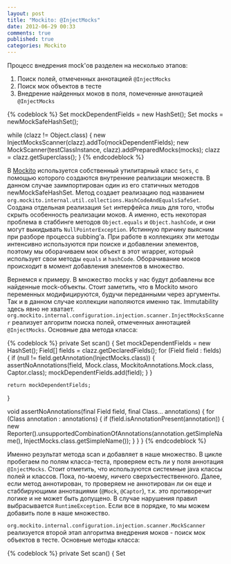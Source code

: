 ```yaml
---
layout: post
title: "Mockito: @InjectMocks"
date: 2012-06-29 00:33
comments: true
published: true
categories: Mockito
---
```

<p>Процесс внедрения mock'ов разделен на несколько этапов:</p>

<ol class="enum">
    <li>Поиск полей, отмеченных аннотацией <code>@InjectMocks</code></li>
    <li>Поиск мок объектов в тесте</li>
    <li>Внедрение найденных моков в поля, помеченные аннотацией <code>@InjectMocks</code></li>
</ol>

<!--more-->

{% codeblock %}
Set<Field> mockDependentFields = new HashSet<Field>();
Set<Object> mocks = newMockSafeHashSet();
        
while (clazz != Object.class) {
    new InjectMocksScanner(clazz).addTo(mockDependentFields);
    new MockScanner(testClassInstance, clazz).addPreparedMocks(mocks);
    clazz = clazz.getSuperclass();
}
{% endcodeblock %}

<p>В <a href="https://code.google.com/p/mockito/" rel="nofollow">Mockito</a> используется собственный утилитарный класс <code>Sets</code>, с помощью которого создаются внутренние реализации множеств. В данном случае заимпортирован один из его статичных методов newMockSafeHashSet. Метод создает реализацию под названием <code>org.mockito.internal.util.collections.HashCodeAndEqualsSafeSet</code>. Создана отдельная реализация <code>Set</code> интерфейса лишь для того, чтобы скрыть особенность реализации моков. А именно, есть некоторая проблема в стаббинге методов <code>Object.equals</code> и <code>Object.hashCode</code>, и они могут выкидывать <code>NullPointerException</code>. Истинную причину выясним при разборе процесса subbing'а. При работе в коллекциях эти методы интенсивно используются при поиске и добавлении элементов, поэтому мы оборачиваем мок объект в этот wrapper, который использует свои методы <code>equals</code> и <code>hashCode</code>. Оборачивание моков происходит в момент добавления элементов в множество.</p>

<p>Вернемся к примеру. В множество mocks у нас будут добавлены все найденные mock-объекты. Стоит заметить, что в Mockito много переменных модифицируются, будучи переданными через аргументы. Так и в данном случае коллекции наполяются именно так. Immutability здесь явно не хватает. <code>org.mockito.internal.configuration.injection.scanner.InjectMocksScanner</code> реализует алгоритм поиска полей, отмеченных аннотацией <code>@InjectMocks</code>. Основные два метода класса:</p>

{% codeblock %}
private Set<Field> scan() {
    Set<Field> mockDependentFields = new HashSet<Field>();
    Field[] fields = clazz.getDeclaredFields();
    for (Field field : fields) {
        if (null != field.getAnnotation(InjectMocks.class)) {
            assertNoAnnotations(field, Mock.class, MockitoAnnotations.Mock.class, Captor.class);
            mockDependentFields.add(field);
        }
    }

    return mockDependentFields;
}

void assertNoAnnotations(final Field field, final Class... annotations) {
    for (Class annotation : annotations) {
        if (field.isAnnotationPresent(annotation)) {
            new Reporter().unsupportedCombinationOfAnnotations(annotation.getSimpleName(), InjectMocks.class.getSimpleName());
        }
    }
}
{% endcodeblock %}
    
<p>Именно результат метода scan и добавляет в наше множество. В цикле пробегаем по полям класса-теста, проверяем есть ли у поля аннотация <code>@InjectMocks</code>. Стоит отметить, что используются системные java классы полей и классов. Пока, по-моему, ничего сверхъестественного. Далее, если метод аннотирован, то проверяем не аннотирован ли он еще и стаббирующими аннотациями (<code>@Mock</code>, <code>@Captor</code>), т.к. это противоречит логике и не может быть допущено. В случае нарушения правил выбрасывается <code>RuntimeException</code>. Если все в порядке, то мы можем добавить поле в наше множество.</p>

<p><code>org.mockito.internal.configuration.injection.scanner.MockScanner</code> реализуется второй этап алгоритма внедрения моков - поиск мок объектов в тесте. Основные методы класса:</p>

{% codeblock %}
private Set<Object> scan() {
    Set<Object> mocks = newMockSafeHashSet();
    for (Field field : clazz.getDeclaredFields()) {
        // mock or spies only
        FieldReader fieldReader = new FieldReader(instance, field);

        Object mockInstance = preparedMock(fieldReader.read(), field);
        if (mockInstance != null) {
            mocks.add(mockInstance);
        }
    }
    return mocks;
}

private Object preparedMock(Object instance, Field field) {
    if (isAnnotatedByMockOrSpy(field)) {
        return instance;
    } else if (isMockOrSpy(instance)) {
        mockUtil.maybeRedefineMockName(instance, field.getName());
        return instance;
    }
    return null;
}

private boolean isAnnotatedByMockOrSpy(Field field) {
    return null != field.getAnnotation(Spy.class)
            || null != field.getAnnotation(Mock.class)
            || null != field.getAnnotation(MockitoAnnotations.Mock.class);
}

private boolean isMockOrSpy(Object instance) {
    return mockUtil.isMock(instance)
            || mockUtil.isSpy(instance);
}
{% endcodeblock %}

<p>Класс выполнен в стиле <code>InjectMocksScanner</code>, хотя общего интерфейса у классов нет. Но это не страшно, т.к. выполняют они сугубо утилитарные функции. Результат метода scan помещается в множество найденных мок объектов для внедрения. За чтение значений полей класса из конкретных объектов отвечает FieldReader. Основная строчка его метода read:</p>

{% codeblock %}
return field.get(target)
{% endcodeblock %}

<p>В методе <code>MockScanner#preparedMock</code> определяется, является ли полученный из поля объект mock'ом. Определяется он по наличию в поле аннотаций <code>@Mock</code> или <code>@Spy</code>. Если аннотаций нет, то есть вероятность, что объекты были стаббированы вручную. Это проверяется в методе <code>MockScanner#isMockOrSpy</code>. В случае, если объект все-таки является <em>Mock</em> объектом, то возможно требуется его переименование. Необходимость такого решения возможно выяснится позднее, когда мы разберем процесс создания <em>Mock</em> объектов. На данный момент это выглядит каким то костылем.

<p>Осталось дело за малым - внедрить мок-объекты. Отправная точка <code>org.mockito.internal.configuration#DefaultInjectionEngine</code> - объект, который инициализирует обработчиков-внедренцев. И запускает процесс инжектирования. Внедрением занимаются <code>org.mockito.internal.configuration.injection.MockInjectionStrategy</code> объекты. На данный момент моки инжектируются через конструктор (<code>ConstructorInjection</code>), поля класса и сеттеры (<code>PropertyAndSetterInjection</code>).</p>

<blockquote>
    Поле, помеченное аннотацией @InjectMocks, может быть помечено ещё и аннотацией @Spy, что заставляет, в случае неуспешного внедрения моков в объект, создавать из него Spy-объект. Хотя в целом JavaDoc полный, этот факт скрыт от глаз пользователей.
</blockquote>

<p>Для обработки <code>@Spy</code> аннотации, если не получилось создать объект, в который внедрялись моки, используется <code>SpyOnInjectedFieldsHandler</code>. Основной метод <code>DefaultInjectionEngine</code> - <code>#injectMocksOnFields</code>:

{% codeblock %}
public void injectMocksOnFields(Set<Field> needingInjection, Set<Object> mocks, Object testClassInstance) {
    MockInjection.onFields(needingInjection, testClassInstance)
            .withMocks(mocks)
            .tryConstructorInjection()
            .tryPropertyOrFieldInjection()
            .handleSpyAnnotation()
            .apply();
}
{% endcodeblock %}

<p>Как видно, объект-конфигуратор процесса внедрения - <code>org.mockito.internal.configuration.injection.MockInjection</code>. Он определяет внутри себя реализации той или иной стратегии. Поэтому его методы <code>tryConstructorInjection</code>, <code>tryPropertyOrFieldInjection</code> и <code>handleSpyAnnotation</code> возвращают именно те классы стратегий, которые мы рассмотрели выше. Метод <code>onFields</code> возвращает объект <code>OngoingMockInjection</code> - внутренний класс класса <code>MockInjection</code>. Его тип нас не должен интересовать, т.к. проектировался этот объект для использования здесь и сейчас в виде Builder'а, что обеспечивается возвращением из каждого его метода ссылки на самого себя. Этот объект-builder сохраняет в конструкторе поля с аннотацией <code>@InjectMocks</code>. Далее метод withMocks сохраняет список mock объектов. Странный подход к инициализации базовых данных. Практичнее было бы внести сохранение списка mock объектов в конструктор, т.к. инжектирование без них смысла не имеет. А так как порядок выполнения Builder методов не регулируется, то можно пропустить этот метод. Далее 3'мя следующими методами объявляем стратегии инжектирования, которые хотим использовать. Стратегии инжектирования образуют цепочку стратегий по примеру паттерна Composite. Вызывая основной метод первого из них, он обрабатывает основную логику, затем вызывается аналогичный метод связанного с ним объекта-внедренца. И так до последнего. На практике это реализуется следующим образом:</p>
 
{% codeblock %}
private MockInjectionStrategy injectionStrategies = MockInjectionStrategy.nop();
{% endcodeblock %}
 
<p>В <code>OngoingMockInjection</code> создается поле с пустой стратегией обработчиком, где nop() - фабричный метод возвращающий пустую реализацию:</p>
 
{% codeblock %}
 public static final MockInjectionStrategy nop() {
    return new MockInjectionStrategy() {
        protected boolean processInjection(Field field, Object fieldOwner, Set<Object> mockCandidates) {
            return false;
        }
    };
}
{% endcodeblock %}
    
<p><code>processInjection</code> - основной абстрактный метод MockInjectionStrategy, в котором определяется логика внедрения моков. Методы добавления следующего в цепочке обработчика выглядят следующим образом:</p>

{% codeblock %}
public OngoingMockInjection tryConstructorInjection() {
    injectionStrategies.thenTry(new ConstructorInjection());
    return this;
}

public OngoingMockInjection tryPropertyOrFieldInjection() {
    injectionStrategies.thenTry(new PropertyAndSetterInjection());
    return this;
}
{% endcodeblock %}

<p>Где метод <code>thenTry</code> передает добавляемый объект следующему в цепочке объекту, пока не будет достигнут последний объект в цепочке. Он то и примет к себе новое звено:</p>
    
{% codeblock %}
public MockInjectionStrategy thenTry(MockInjectionStrategy strategy) {
    if(nextStrategy != null) {
        nextStrategy.thenTry(strategy);
    } else {
        nextStrategy = strategy;
    }
    return strategy;
}
{% endcodeblock %}

<p>Метод <code>OngoingMockInjection#apply</code>, который завершает цепочку методов Builder'а, выполняет метод injectionStrategies.process, первого из цепочки стратегий обработки объекта для каждого поля, аннотированного <code>@InjectMocks</code>:</p>

{% codeblock %}
public boolean process(Field onField, Object fieldOwnedBy, Set<Object> mockCandidates) {
    if(processInjection(onField, fieldOwnedBy, mockCandidates)) {
        return true;
    }
    return relayProcessToNextStrategy(onField, fieldOwnedBy, mockCandidates);
}
{% endcodeblock %}
    
<p>Где осуществляется вызов метода с логикой обработки, а затем в методе relayProcessToNextStrategy передается управление следующему объекту в цепи.</p>

<p>Метод <code>OngoingMockInjection#handleSpyAnnotation</code> прикрепляет финальный обработчик <code>@Spy</code> аннотаций в другой <code>MockInjectionStrategy#nop()</code>, который также вызывается для каждого поля в методе apply после вызова цепочки стратегий внедрения.</p>

<p>Рассмотрим алгоритм внедрения через конструктор:</p>

<p>ConstructorInjection определяет внутри себя реализацию ConstructorArgumentResolver'а, где определяется алгоритм получения mock'ов из найденного заранее множества, которые могут быть приравнены к типам аргументов конструктора.</p>

{% codeblock %}
public Object[] resolveTypeInstances(Class<?>... argTypes) {
    List<Object> argumentInstances = new ArrayList<Object>(argTypes.length);
    for (Class<?> argType : argTypes) {
        argumentInstances.add(objectThatIsAssignableFrom(argType));
    }
    return argumentInstances.toArray();
}
{% endcodeblock %}
        
<p>Где метод objectThatIsAssignableFrom перебирает множество mock объектов и ищет первое из них, которое удовлетворяет условию:</p>

{% codeblock %}
argType.isAssignableFrom(mock.getClass())
{% endcodeblock %}

<p>Выбор конструктора, определение его параметров и создание нового экземпляра класса для поля, аннотированного <code>@InjectMocks</code>, осуществляется в классе <code>org.mockito.internal.util.reflection.FieldInitializer</code>. Внутри определены две реализации <code>ConstructorInstantiator</code> для обработки - конструктор с параметрами и без параметров. В ConstructorInjection используется <code>ParameterizedConstructorInstantiator</code>, так как внедрение mock объектов в конструктор без параметров смысла не имеет. Соответственно, первое что делается - это проверка - не создан ли объект в целевом поле.</p>

{% codeblock %}
private FieldInitializationReport acquireFieldInstance() throws IllegalAccessException {
    Object fieldInstance = field.get(fieldOwner);
    if(fieldInstance != null) {
        return new FieldInitializationReport(fieldInstance, false, false);
    }

    return instantiator.instantiate();
}
{% endcodeblock %}

<p>Значение объекта получается уже знакомым способом через метод get. Если объект уже в поле создан, то нет смысла идти дальше - возвращаем результат о неуспешном создании объекта. <code>FieldInitializationReport</code> - класс с данными результатов создания класса. <code>instantiator</code> - это и есть один из экземпляров <code>ConstructorInstantiator</code>. По методу <code>instantiate</code> выполняется основная логика поиска соответствующего конструктора и создания самого объекта. Основное содержание метода:</p>

{% codeblock %}
constructor = biggestConstructor(field.getType());
changer.enableAccess(constructor);

final Object[] args = argResolver.resolveTypeInstances(constructor.getParameterTypes());
Object newFieldInstance = constructor.newInstance(args);
new FieldSetter(testClass, field).set(newFieldInstance);

return new FieldInitializationReport(field.get(testClass), false, true);
{% endcodeblock %}
    
<p>С помощью метода <code>biggestConstructor</code> (кстати, неудачное название, т.к. не отражает действия) определяется конструктор с наибольшим количеством параметров. Реализация тривиальна.</p>

<p>С помощью метода changer.enableAccess изменяем доступность конструктора:</p>

{% codeblock %}
constructor.setAccessible(true);
{% endcodeblock %}

<p>При этом сохраняем старое значение accesible, чтобы вернуть его в конце метода в блоке finally:</p>

{% codeblock %}
finally {
    if(constructor != null) {
        changer.safelyDisableAccess(constructor);
    }
}
{% endcodeblock %}

<p><code>argResolver</code> - реализация <code>ConstructorArgumentResolver</code>, которая определяется внутри <code>ConstructorInjection</code> (о нем мы говорили выше). С помощью него мы получаем массив mock объектов в нужном нам порядке и создаем с помощью них новый экземпляр класса целевого поля. <code>FieldSetter</code> - противоположность <code>FieldReader'а</code>. Вставляет значение в поле, при этом также меняя видимость поля. В конце возвращается <code>FieldInitializationReport</code> с отчетом об успешном создании объекта. В дальнейшем из этого объекта получится флаг <code>fieldWasInitializedUsingContructorArgs</code>,и если он равен <code>true</code>, то вызов следующих обработчиков в цепочке прекращается.</p>

<p>Остальные обработчики работают по такому же принципу. Так что нет особого смысла их детально рассматривать.</p>

<p>На этом рассмотрение аннотаций заканчивается. В комментариях отвечу на любые вопросы.</p>